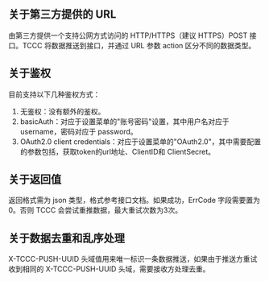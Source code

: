 ## 关于第三方提供的 URL
由第三方提供一个支持公网方式访问的 HTTP/HTTPS（建议 HTTPS）POST 接口。TCCC 将数据推送到接口，并通过 URL 参数 action 区分不同的数据类型。
## 关于鉴权
目前支持以下几种鉴权方式：
1. 无鉴权：没有额外的鉴权。
2. basicAuth：对应于设置菜单的"账号密码"设置，其中用户名对应于 username，密码对应于 password。
3. OAuth2.0 client credentials：对应于设置菜单的"OAuth2.0"，其中需要配置的参数包括，获取token的url地址、ClientID和 ClientSecret。

## 关于返回值
返回格式需为 json 类型，格式参考接口文档。如果成功，ErrCode 字段需要置为0。否则 TCCC 会尝试重推数据，最大重试次数为3次。

## 关于数据去重和乱序处理
X-TCCC-PUSH-UUID 头域值用来唯一标识一条数据推送，如果由于推送方重试收到相同的 X-TCCC-PUSH-UUID 头域，需要接收方处理去重。
